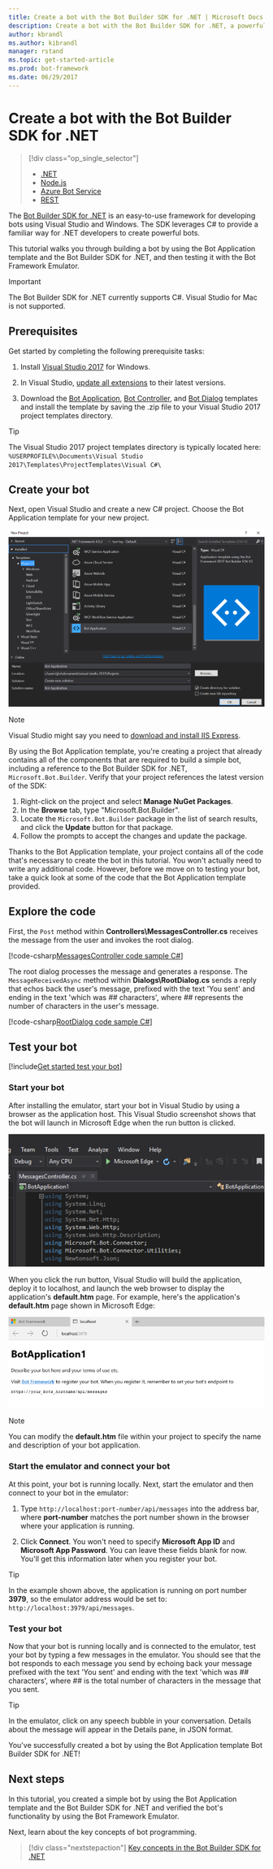 ```yaml
---
title: Create a bot with the Bot Builder SDK for .NET | Microsoft Docs
description: Create a bot with the Bot Builder SDK for .NET, a powerful bot construction framework.
author: kbrandl
ms.author: kibrandl
manager: rstand
ms.topic: get-started-article
ms.prod: bot-framework
ms.date: 06/29/2017
---
```

# Create a bot with the Bot Builder SDK for .NET
> [!div class="op_single_selector"]
> - [.NET](../dotnet/bot-builder-dotnet-quickstart.md)
> - [Node.js](../nodejs/bot-builder-nodejs-quickstart.md)
> - [Azure Bot Service](../azure/azure-bot-service-quickstart.md)
> - [REST](../rest-api/bot-framework-rest-connector-quickstart.md)

The <a href="https://github.com/Microsoft/BotBuilder" target="_blank">Bot Builder SDK for .NET</a> is an easy-to-use framework for developing bots using Visual Studio and Windows. The SDK leverages C# to provide a familiar way for .NET developers to create powerful bots.


This tutorial walks you through building a bot by using
the Bot Application template and the Bot Builder SDK for .NET,
and then testing it with the Bot Framework Emulator.

> [!IMPORTANT]
> The Bot Builder SDK for .NET currently supports C#. Visual Studio for Mac is not supported.

## Prerequisites

Get started by completing the following prerequisite tasks:

1. Install <a href="https://www.visualstudio.com/downloads/" target="_blank">Visual Studio 2017</a> for Windows. 

2. In Visual Studio, <a href="https://docs.microsoft.com/en-us/visualstudio/extensibility/how-to-update-a-visual-studio-extension" target="_blank">update all extensions</a> to their latest versions.

4. Download the [Bot Application](http://aka.ms/bf-bc-vstemplate), [Bot Controller](http://aka.ms/bf-bc-vscontrollertemplate), and [Bot Dialog](http://aka.ms/bf-bc-vsdialogtemplate) templates
and install the template by saving the .zip file to your Visual Studio 2017 project templates directory.  

> [!TIP]
> The Visual Studio 2017 project templates directory is typically located here:
> `%USERPROFILE%\Documents\Visual Studio 2017\Templates\ProjectTemplates\Visual C#\`




## Create your bot

Next, open Visual Studio and create a new C# project. Choose the Bot Application template for your new project.

![Visual Studio create project](../media/connector-getstarted-create-project.png)

> [!NOTE]
> Visual Studio might say you need to [download and install IIS Express](https://www.microsoft.com/en-us/download/details.aspx?id=48264). 


By using the Bot Application template, you're creating a project that already contains all of the
components that are required to build a simple bot, including a reference to
the Bot Builder SDK for .NET, `Microsoft.Bot.Builder`. Verify that your project
references the latest version of the SDK:

1. Right-click on the project and select **Manage NuGet Packages**.
2. In the **Browse** tab, type "Microsoft.Bot.Builder".
3. Locate the `Microsoft.Bot.Builder` package in the list of search results, and click the **Update** button for that package.
4. Follow the prompts to accept the changes and update the package.

Thanks to the Bot Application template,
your project contains all of the code that's necessary to create the bot in this tutorial. You won't actually need to write any additional code.
However, before we move on to testing your bot,
take a quick look at some of the code that the Bot Application template provided.

## Explore the code

First, the `Post` method within **Controllers\MessagesController.cs** receives the message from the user and invokes the root dialog.

[!code-csharp[MessagesController code sample C#](../includes/code/dotnet-getstarted.cs#MessagesController)]

The root dialog processes the message and generates a response. The `MessageReceivedAsync` method within **Dialogs\RootDialog.cs** sends a reply that echos back the user's message, prefixed with the text 'You sent' and ending in the text 'which was *##* characters', where *##* represents the number of characters in the user's message.

[!code-csharp[RootDialog code sample C#](../includes/code/dotnet-getstarted.cs#RootDialog)]

## Test your bot

[!include[Get started test your bot](../includes/snippet-getstarted-test-bot.md)]

### Start your bot

After installing the emulator, start your bot in Visual Studio by using a browser as the application host.
This Visual Studio screenshot shows that the bot will launch in Microsoft Edge when the run button is clicked.

![Visual Studio run project](../media/connector-getstarted-start-bot-locally.png)

When you click the run button, Visual Studio will build the application, deploy it to localhost,
and launch the web browser to display the application's **default.htm** page.
For example, here's the application's **default.htm** page shown in Microsoft Edge:

![Visual Studio bot running localhost](../media/connector-getstarted-bot-running-localhost.png)

> [!NOTE]
> You can modify the **default.htm** file within your project
> to specify the name and description of your bot application.

### Start the emulator and connect your bot

At this point, your bot is running locally.
Next, start the emulator and then connect to your bot in the emulator:

1. Type `http://localhost:port-number/api/messages` into the address bar, where **port-number** matches the port number shown in the browser where your application is running.

2. Click **Connect**. You won't need to specify **Microsoft App ID** and **Microsoft App Password**. You can leave these fields blank for now. You'll get this information later when you register your bot.

> [!TIP]
> In the example shown above, the application is running on port number **3979**, so the emulator address would be set to: `http://localhost:3979/api/messages`.

### Test your bot

Now that your bot is running locally and is connected to the emulator, test your bot by typing a few messages in the emulator.
You should see that the bot responds to each message you send by echoing back your message prefixed with the text 'You sent'
and ending with the text 'which was *##* characters', where *##* is the total number of characters in the message that you sent.


> [!TIP]
> In the emulator, click on any speech bubble in your conversation. Details about the message will appear in the Details pane, in JSON format.

You've successfully created a bot by using the Bot Application template Bot Builder SDK for .NET!

## Next steps

In this tutorial, you created a simple bot by using the Bot Application template and the Bot Builder SDK for .NET and verified the bot's functionality by using the Bot Framework Emulator.

Next, learn about the key concepts of bot programming.

> [!div class="nextstepaction"]
> [Key concepts in the Bot Builder SDK for .NET](bot-builder-dotnet-concepts.md)
